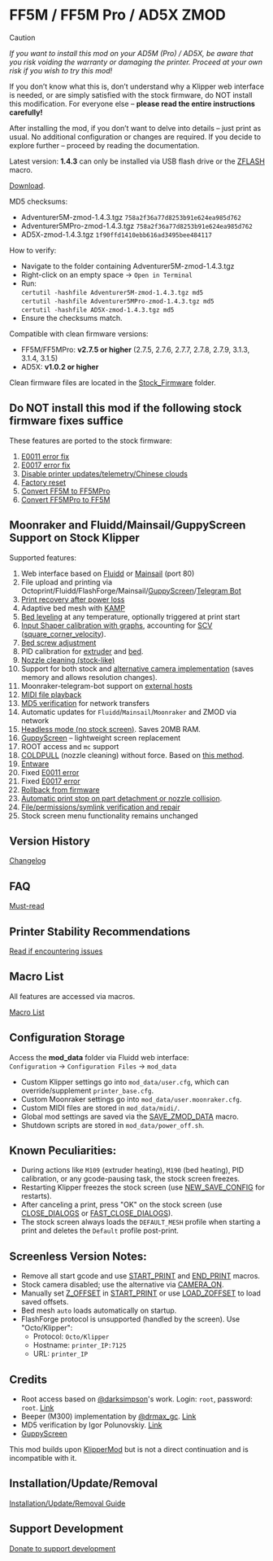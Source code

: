 # FF5M / FF5M Pro / AD5X ZMOD

> [!CAUTION]
> *If you want to install this mod on your AD5M (Pro) / AD5X, be aware that you risk voiding the warranty or damaging the printer. Proceed at your own risk if you wish to try this mod!*
> 
> If you don’t know what this is, don’t understand why a Klipper web interface is needed, or are simply satisfied with the stock firmware, do NOT install this modification. For everyone else – **please read the entire instructions carefully!**
>
> After installing the mod, if you don’t want to delve into details – just print as usual. No additional configuration or changes are required. If you decide to explore further – proceed by reading the documentation.

Latest version: **1.4.3** can only be installed via USB flash drive or the [ZFLASH](https://github.com/ghzserg/zmod/wiki/Macros_en#zflash) macro.

[Download](https://github.com/ghzserg/zmod/releases/).

MD5 checksums:
- Adventurer5M-zmod-1.4.3.tgz `758a2f36a77d8253b91e624ea985d762`
- Adventurer5MPro-zmod-1.4.3.tgz `758a2f36a77d8253b91e624ea985d762`
- AD5X-zmod-1.4.3.tgz `1f90ffd1410ebb616ad3495bee484117`

How to verify:
- Navigate to the folder containing Adventurer5M-zmod-1.4.3.tgz
- Right-click on an empty space -> `Open in Terminal`
- Run:  
  `certutil -hashfile Adventurer5M-zmod-1.4.3.tgz md5`  
  `certutil -hashfile Adventurer5MPro-zmod-1.4.3.tgz md5`  
  `certutil -hashfile AD5X-zmod-1.4.3.tgz md5`
- Ensure the checksums match.

Compatible with clean firmware versions:
- FF5M/FF5MPro: **v2.7.5 or higher** (2.7.5, 2.7.6, 2.7.7, 2.7.8, 2.7.9, 3.1.3, 3.1.4, 3.1.5)
- AD5X: **v1.0.2 or higher**

Clean firmware files are located in the [Stock_Firmware](https://github.com/ghzserg/zmod/tree/main/%D0%A0%D0%BE%D0%B4%D0%BD%D0%B0%D1%8F_%D0%BF%D1%80%D0%BE%D1%88%D0%B8%D0%B2%D0%BA%D0%B0) folder.

## Do NOT install this mod if the following stock firmware fixes suffice

These features are ported to the stock firmware:
1. [E0011 error fix](https://github.com/ghzserg/zmod/wiki/Macros_en#fix_e0011)
2. [E0017 error fix](https://github.com/ghzserg/zmod/wiki/Macros_en#fix_e0017)
3. [Disable printer updates/telemetry/Chinese clouds](https://github.com/ghzserg/zmod/wiki/Macros_en#china_cloud)
4. [Factory reset](https://github.com/ghzserg/zmod/wiki/Setup_en#%D0%B2%D0%BE%D0%B7%D0%B2%D1%80%D0%B0%D1%82-%D0%BF%D1%80%D0%B8%D0%BD%D1%82%D0%B5%D1%80%D0%B0-%D0%BA-%D0%B7%D0%B0%D0%B2%D0%BE%D0%B4%D1%81%D0%BA%D0%B8%D0%BC-%D1%83%D1%81%D1%82%D0%B0%D0%BD%D0%BE%D0%B2%D0%BA%D0%B0%D0%BC-%D0%BD%D0%B5%D0%BE%D0%B1%D1%85%D0%BE%D0%B4%D0%B8%D0%BC%D0%BE-%D0%B4%D0%BB%D1%8F-%D1%83%D1%81%D1%82%D0%B0%D0%BD%D0%BE%D0%B2%D0%BA%D0%B8-%D0%BC%D0%BE%D0%B4%D0%B0)
5. [Convert FF5M to FF5MPro](https://github.com/ghzserg/zmod/tree/main/%D0%A0%D0%BE%D0%B4%D0%BD%D0%B0%D1%8F_%D0%BF%D1%80%D0%BE%D1%88%D0%B8%D0%B2%D0%BA%D0%B0/5m2Pro)
6. [Convert FF5MPro to FF5M](https://github.com/ghzserg/zmod/tree/main/%D0%A0%D0%BE%D0%B4%D0%BD%D0%B0%D1%8F_%D0%BF%D1%80%D0%BE%D1%88%D0%B8%D0%B2%D0%BA%D0%B0/Pro25M)

## Moonraker and Fluidd/Mainsail/GuppyScreen Support on Stock Klipper
Supported features:
1. Web interface based on [Fluidd](https://docs.fluidd.xyz/) or [Mainsail](https://docs.mainsail.xyz/) (port 80)
2. File upload and printing via Octoprint/Fluidd/FlashForge/Mainsail/[GuppyScreen](https://github.com/ghzserg/zmod/wiki/Macros_en#display_off)/[Telegram Bot](https://github.com/ghzserg/zmod/wiki/Macros_en#telegram-bot)
3. [Print recovery after power loss](https://github.com/ghzserg/zmod/wiki/Macros_en#zrestore)
4. Adaptive bed mesh with [KAMP](https://github.com/ghzserg/zmod/wiki/Macros_en#kamp)
5. [Bed leveling](https://github.com/ghzserg/zmod/wiki/Macros_en#auto_full_bed_level) at any temperature, optionally triggered at print start
6. [Input Shaper calibration with graphs](https://github.com/ghzserg/zmod/wiki/Macros_en#zshaper), accounting for [SCV](https://github.com/ghzserg/zmod/wiki/Macros_en#fix_scv) ([square_corner_velocity](https://www.klipper3d.org/Config_Reference.html#printer)).
7. [Bed screw adjustment](https://github.com/ghzserg/zmod/wiki/Macros_en#bed_level_screws_tune)
8. PID calibration for [extruder](https://github.com/ghzserg/zmod/wiki/Macros_en#pid_tune_extruder) and [bed](https://github.com/ghzserg/zmod/wiki/Macros_en#pid_tune_bed).
9. [Nozzle cleaning (stock-like)](https://github.com/ghzserg/zmod/wiki/Macros_en#clear_noize)
10. Support for both stock and [alternative camera implementation](https://github.com/ghzserg/zmod/wiki/Macros_en#camera_on) (saves memory and allows resolution changes).
11. Moonraker-telegram-bot support on [external hosts](https://github.com/ghzserg/zmod/wiki/Macros_en#telegram-bot)
12. [MIDI file playback](https://github.com/ghzserg/zmod/wiki/Macros_en#play_midi)
13. [MD5 verification](https://github.com/ghzserg/zmod/wiki/Macros_en#check_md5) for network transfers
14. Automatic updates for `Fluidd`/`Mainsail`/`Moonraker` and ZMOD via network
15. [Headless mode (no stock screen)](https://github.com/ghzserg/zmod/wiki/Macros_en#display_off). Saves 20MB RAM.
16. [GuppyScreen](https://github.com/ghzserg/zmod/wiki/Macros_en#display_off) – lightweight screen replacement
17. ROOT access and `mc` support
18. [COLDPULL](https://github.com/ghzserg/zmod/wiki/Macros_en#coldpull) (nozzle cleaning) without force. Based on [this method](https://t.me/FF_5M_5M_Pro/2836/447172).
19. [Entware](https://github.com/ghzserg/zmod/wiki/FAQ_en#%D0%B2-zmod-%D0%B2%D1%85%D0%BE%D0%B4%D0%B8%D1%82-entware---%D0%BA%D0%B0%D0%BA-%D0%B8%D0%BC-%D0%B2%D0%BE%D1%81%D0%BF%D0%BE%D0%BB%D1%8C%D0%B7%D0%BE%D0%B2%D0%B0%D1%82%D1%8C%D1%81%D1%8F)
20. Fixed [E0011 error](https://github.com/ghzserg/zmod/wiki/Macros_en#fix_e0011)
21. Fixed [E0017 error](https://github.com/ghzserg/zmod/wiki/Macros_en#fix_e0017)
22. [Rollback from firmware](https://github.com/ghzserg/zmod/wiki/FAQ_en#%D1%87%D1%82%D0%BE-%D1%82%D0%B0%D0%BA%D0%BE%D0%B5-%D0%BE%D1%82%D0%BA%D0%B0%D1%82-%D0%B8%D0%B7-%D0%BF%D1%80%D0%BE%D1%88%D0%B8%D0%B2%D0%BA%D0%B8)
23. [Automatic print stop on part detachment or nozzle collision](https://github.com/ghzserg/zmod/wiki/Macros_en#nozzle_control).
24. [File/permissions/symlink verification and repair](https://github.com/ghzserg/zmod/wiki/Macros_en#check_system)
25. Stock screen menu functionality remains unchanged

## Version History
[Changelog](https://github.com/ghzserg/zmod/wiki/Changelog_en)

## FAQ

[Must-read](https://github.com/ghzserg/zmod/wiki/FAQ_en)

## Printer Stability Recommendations

[Read if encountering issues](https://github.com/ghzserg/zmod/wiki/Recomendations_en)

## Macro List

All features are accessed via macros.

[Macro List](https://github.com/ghzserg/zmod/wiki/Macros_en)

## Configuration Storage
Access the **mod_data** folder via Fluidd web interface:  
`Configuration` → `Configuration Files` → `mod_data`

- Custom Klipper settings go into `mod_data/user.cfg`, which can override/supplement `printer_base.cfg`.
- Custom Moonraker settings go into `mod_data/user.moonraker.cfg`.
- Custom MIDI files are stored in `mod_data/midi/`.
- Global mod settings are saved via the [SAVE_ZMOD_DATA](https://github.com/ghzserg/zmod/wiki/Macros_en#save_zmod_data) macro.
- Shutdown scripts are stored in `mod_data/power_off.sh`.

## Known Peculiarities:
- During actions like `M109` (extruder heating), `M190` (bed heating), PID calibration, or any gcode-pausing task, the stock screen freezes.
- Restarting Klipper freezes the stock screen (use [NEW_SAVE_CONFIG](https://github.com/ghzserg/zmod/wiki/Macros_en#new_save_config) for restarts).
- After canceling a print, press "OK" on the stock screen (use [CLOSE_DIALOGS](https://github.com/ghzserg/zmod/wiki/Macros_en#close_dialogs) or [FAST_CLOSE_DIALOGS](https://github.com/ghzserg/zmod/wiki/Macros_en#fast_close_dialogs)).
- The stock screen always loads the `DEFAULT_MESH` profile when starting a print and deletes the `Default` profile post-print.

## Screenless Version Notes:
- Remove all start gcode and use [START_PRINT](https://github.com/ghzserg/zmod/wiki/Macros_en#start_print) and [END_PRINT](https://github.com/ghzserg/zmod/wiki/Macros_en#end_print) macros.
- Stock camera disabled; use the alternative via [CAMERA_ON](https://github.com/ghzserg/zmod/wiki/Macros_en#camera_on).
- Manually set [Z_OFFSET](https://github.com/ghzserg/zmod/wiki/Macros_en#%D1%8D%D1%82%D0%BE-%D0%BD%D0%B5-%D0%BF%D0%B0%D1%80%D0%B0%D0%BC%D0%B5%D1%82%D1%80%D1%8B-start_print-%D1%8D%D1%82%D0%BE-%D0%B3%D0%BB%D0%BE%D0%B1%D0%B0%D0%BB%D1%8C%D0%BD%D1%8B%D0%B5-%D1%84%D0%BB%D0%B0%D0%B3%D0%B8%D0%BF%D0%B0%D1%80%D0%B0%D0%BC%D0%B5%D1%82%D1%80%D1%8B-%D0%BA%D0%BE%D1%82%D0%BE%D1%80%D1%8B%D0%B5-%D1%81%D1%82%D0%B0%D0%B2%D0%B8%D1%82%D1%81%D1%8F-%D1%87%D0%B5%D1%80%D0%B5%D0%B7-save_zmod_data) in [START_PRINT](https://github.com/ghzserg/zmod/wiki/Macros_en#start_print) or use [LOAD_ZOFFSET](https://github.com/ghzserg/zmod/wiki/Macros_en#load_zoffset) to load saved offsets.
- Bed mesh `auto` loads automatically on startup.
- FlashForge protocol is unsupported (handled by the screen). Use "Octo/Klipper":  
  - Protocol: `Octo/Klipper`  
  - Hostname: `printer_IP:7125`  
  - URL: `printer_IP`

## Credits

- Root access based on [@darksimpson](https://t.me/darksimpson)'s work. Login: `root`, password: `root`. [Link](https://t.me/c/2000598629/12695/186253)
- Beeper (M300) implementation by [@drmax_gc](https://t.me/drmax_gc). [Link](https://t.me/FF_5M_5M_Pro/1/333800)
- MD5 verification by Igor Polunovskiy. [Link](https://t.me/FF_5M_5M_Pro/12695/272417)
- [GuppyScreen](https://github.com/ballaswag/guppyscreen)

This mod builds upon [KlipperMod](https://github.com/xblax/flashforge_ad5m_klipper_mod/) but is not a direct continuation and is incompatible with it.

## Installation/Update/Removal

[Installation/Update/Removal Guide](https://github.com/ghzserg/zmod/wiki/Setup_en)

## Support Development

[Donate to support development](https://vtb.paymo.ru/collect-money/?transaction=0efce2b8-c321-4cb1-a6f9-5b7a9d34e34f)
